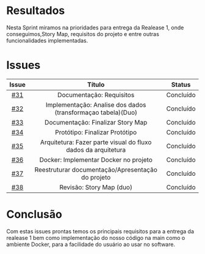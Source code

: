 # Resultados

Nesta Sprint miramos na prioridades para entrega da Realease 1, onde conseguimos,Story Map, requisitos do projeto e entre outras funcionalidades implementadas.

# Issues
|                          Issue                           |              Título               |                    Status                     |
| :------------------------------------------------------: | :-------------------------------: | :-------------------------------------------------: |
| [#31](https://github.com/unb-mds/2023-2-Squad05/issues/31) |Documentação: Requisitos|Concluído
| [#32](https://github.com/unb-mds/2023-2-Squad05/issues/32) |Implementação: Analise dos dados (transformaçao tabela)(Duo)|Concluído
| [#33](https://github.com/unb-mds/2023-2-Squad05/issues/33) |Documentação: Finalizar Story Map|Concluído
| [#34](https://github.com/unb-mds/2023-2-Squad05/issues/34) |Protótipo: Finalizar Protótipo|Concluído
|[#35](https://github.com/unb-mds/2023-2-Squad05/issues/35)  |Arquitetura: Fazer parte visual do fluxo dados da arquitetura|Concluído
|[#36](https://github.com/unb-mds/2023-2-Squad05/issues/36)  |Docker: Implementar Docker no projeto|Concluído
|[#37](https://github.com/unb-mds/2023-2-Squad05/issues/37)  |Reestruturar documentação/Apresentação do projeto|Concluído
|[#38](https://github.com/unb-mds/2023-2-Squad05/issues/38)  |Revisão: Story Map (duo)|Concluído

# Conclusão

Com estas issues prontas temos os principais requisitos para a entrega da realease 1 bem como implementação do nosso código na main como o ambiente Docker, para a facilidade do usuário ao usar no software.